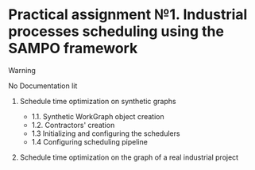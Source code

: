 # Practical assignment №1. Industrial processes scheduling using the SAMPO framework

> [!WARNING]
> No Documentation lit


1. Schedule time optimization on synthetic graphs
   - 1.1. Synthetic WorkGraph object creation
   - 1.2. Contractors' creation
   - 1.3 Initializing and configuring the schedulers
   - 1.4 Configuring scheduling pipeline

2. Schedule time optimization on the graph of a real industrial project